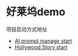 # 好莱坞demo
项目启动方式地址
* [AI prompt manage start](../ai-manage/README.md)
* [Hollywood Story start](../Hollywood-Story/README.md)